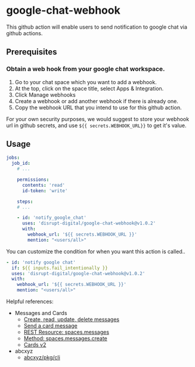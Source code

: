 # google-chat-webhook

This github action will enable users to send notification to google chat via github actions.

## Prerequisites
### Obtain a web hook from your google chat workspace.
1. Go to your chat space which you want to add a webhook.
2. At the top, click on the space title, select Apps & Integration.
3. Click Manage webhooks
4. Create a webhook or add another webhook if there is already one.
5. Copy the webhook URL that you intend to use for this github action.

For your own security purposes, we would suggest to store your webhook url in github secrets, and use `${{ secrets.WEBHOOK_URL}}` to get it's value.

## Usage

```yaml
jobs:
  job_id:
    # ...

    permissions:
      contents: 'read'
      id-token: 'write'

    steps:
    # ...

    - id: 'notify_google_chat'
      uses: 'disrupt-digital/google-chat-webhook@v1.0.2'
      with:
        webhook_url: '${{ secrets.WEBHOOK_URL }}'
        mention: "<users/all>"
```

You can customize the condition for when you want this action is called..

```yaml
- id: 'notify google chat'
  if: ${{ inputs.fail_intentionally }}
  uses: 'disrupt-digital/google-chat-webhook@v1.0.2'
  with:
    webhook_url: '${{ secrets.WEBHOOK_URL }}'
    mention: "<users/all>"
```

Helpful references:
* Messages and Cards
  * [Create, read, update, delete messages](https://developers.google.com/chat/api/guides/crudl/messages)
  * [Send a card message](https://developers.google.com/chat/api/guides/message-formats/cards)
  * [REST Resource: spaces.messages](https://developers.google.com/chat/api/reference/rest/v1/spaces.messages)
  * [Method: spaces.messages.create](https://developers.google.com/chat/api/reference/rest/v1/spaces.messages/create)
  * [Cards v2](https://developers.google.com/chat/api/reference/rest/v1/cards)
* abcxyz
  * [abcxyz/pkg/cli](https://pkg.go.dev/github.com/abcxyz/pkg/cli)
